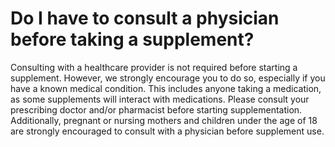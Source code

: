 # Do I have to consult a physician before taking a supplement?

Consulting with a healthcare provider is not required before starting a supplement. However, we strongly encourage you to do so, especially if you have a known medical condition. This includes anyone taking a medication, as some supplements will interact with medications. Please consult your prescribing doctor and/or pharmacist before starting supplementation.
Additionally, pregnant or nursing mothers and children under the age of 18 are strongly encouraged to consult with a physician before supplement use.